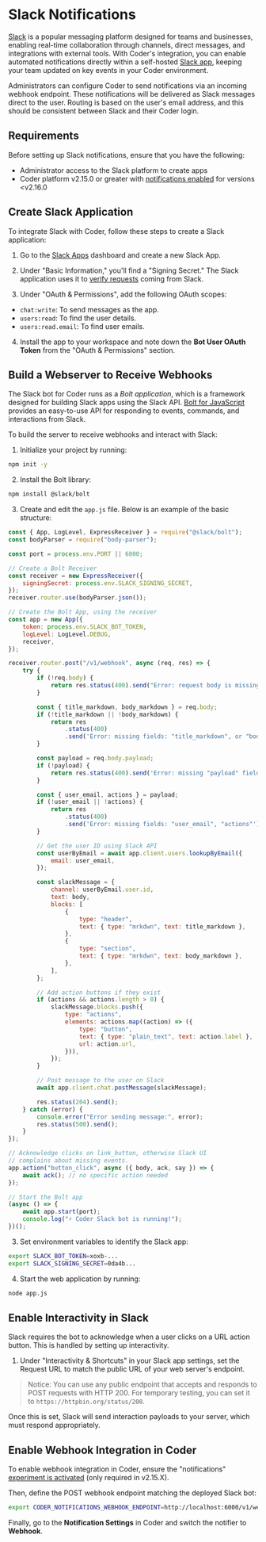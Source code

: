 # Slack Notifications

[Slack](https://slack.com/) is a popular messaging platform designed for teams
and businesses, enabling real-time collaboration through channels, direct
messages, and integrations with external tools. With Coder's integration, you
can enable automated notifications directly within a self-hosted
[Slack app](https://api.slack.com/apps), keeping your team updated on key events
in your Coder environment.

Administrators can configure Coder to send notifications via an incoming webhook
endpoint. These notifications will be delivered as Slack messages direct to the
user. Routing is based on the user's email address, and this should be
consistent between Slack and their Coder login.

## Requirements

Before setting up Slack notifications, ensure that you have the following:

- Administrator access to the Slack platform to create apps
- Coder platform v2.15.0 or greater with
  [notifications enabled](./README.md#enable-experiment) for versions <v2.16.0

## Create Slack Application

To integrate Slack with Coder, follow these steps to create a Slack application:

1. Go to the [Slack Apps](https://api.slack.com/apps) dashboard and create a new
   Slack App.

2. Under "Basic Information," you'll find a "Signing Secret." The Slack
   application uses it to
   [verify requests](https://api.slack.com/authentication/verifying-requests-from-slack)
   coming from Slack.

3. Under "OAuth & Permissions", add the following OAuth scopes:

- `chat:write`: To send messages as the app.
- `users:read`: To find the user details.
- `users:read.email`: To find user emails.

4. Install the app to your workspace and note down the **Bot User OAuth Token**
   from the "OAuth & Permissions" section.

## Build a Webserver to Receive Webhooks

The Slack bot for Coder runs as a _Bolt application_, which is a framework
designed for building Slack apps using the Slack API.
[Bolt for JavaScript](https://github.com/slackapi/bolt-js) provides an
easy-to-use API for responding to events, commands, and interactions from Slack.

To build the server to receive webhooks and interact with Slack:

1. Initialize your project by running:

```bash
npm init -y
```

2. Install the Bolt library:

```bash
npm install @slack/bolt
```

3. Create and edit the `app.js` file. Below is an example of the basic
   structure:

```js
const { App, LogLevel, ExpressReceiver } = require("@slack/bolt");
const bodyParser = require("body-parser");

const port = process.env.PORT || 6000;

// Create a Bolt Receiver
const receiver = new ExpressReceiver({
	signingSecret: process.env.SLACK_SIGNING_SECRET,
});
receiver.router.use(bodyParser.json());

// Create the Bolt App, using the receiver
const app = new App({
	token: process.env.SLACK_BOT_TOKEN,
	logLevel: LogLevel.DEBUG,
	receiver,
});

receiver.router.post("/v1/webhook", async (req, res) => {
	try {
		if (!req.body) {
			return res.status(400).send("Error: request body is missing");
		}

		const { title_markdown, body_markdown } = req.body;
		if (!title_markdown || !body_markdown) {
			return res
				.status(400)
				.send('Error: missing fields: "title_markdown", or "body_markdown"');
		}

		const payload = req.body.payload;
		if (!payload) {
			return res.status(400).send('Error: missing "payload" field');
		}

		const { user_email, actions } = payload;
		if (!user_email || !actions) {
			return res
				.status(400)
				.send('Error: missing fields: "user_email", "actions"');
		}

		// Get the user ID using Slack API
		const userByEmail = await app.client.users.lookupByEmail({
			email: user_email,
		});

		const slackMessage = {
			channel: userByEmail.user.id,
			text: body,
			blocks: [
				{
					type: "header",
					text: { type: "mrkdwn", text: title_markdown },
				},
				{
					type: "section",
					text: { type: "mrkdwn", text: body_markdown },
				},
			],
		};

		// Add action buttons if they exist
		if (actions && actions.length > 0) {
			slackMessage.blocks.push({
				type: "actions",
				elements: actions.map((action) => ({
					type: "button",
					text: { type: "plain_text", text: action.label },
					url: action.url,
				})),
			});
		}

		// Post message to the user on Slack
		await app.client.chat.postMessage(slackMessage);

		res.status(204).send();
	} catch (error) {
		console.error("Error sending message:", error);
		res.status(500).send();
	}
});

// Acknowledge clicks on link_button, otherwise Slack UI
// complains about missing events.
app.action("button_click", async ({ body, ack, say }) => {
	await ack(); // no specific action needed
});

// Start the Bolt app
(async () => {
	await app.start(port);
	console.log("⚡️ Coder Slack bot is running!");
})();
```

3. Set environment variables to identify the Slack app:

```bash
export SLACK_BOT_TOKEN=xoxb-...
export SLACK_SIGNING_SECRET=0da4b...
```

4. Start the web application by running:

```bash
node app.js
```

## Enable Interactivity in Slack

Slack requires the bot to acknowledge when a user clicks on a URL action button.
This is handled by setting up interactivity.

1. Under "Interactivity & Shortcuts" in your Slack app settings, set the Request
   URL to match the public URL of your web server's endpoint.

> Notice: You can use any public endpoint that accepts and responds to POST
> requests with HTTP 200. For temporary testing, you can set it to
> `https://httpbin.org/status/200`.

Once this is set, Slack will send interaction payloads to your server, which
must respond appropriately.

## Enable Webhook Integration in Coder

To enable webhook integration in Coder, ensure the "notifications"
[experiment is activated](./README.md#enable-experiment) (only required in
v2.15.X).

Then, define the POST webhook endpoint matching the deployed Slack bot:

```bash
export CODER_NOTIFICATIONS_WEBHOOK_ENDPOINT=http://localhost:6000/v1/webhook`
```

Finally, go to the **Notification Settings** in Coder and switch the notifier to
**Webhook**.
